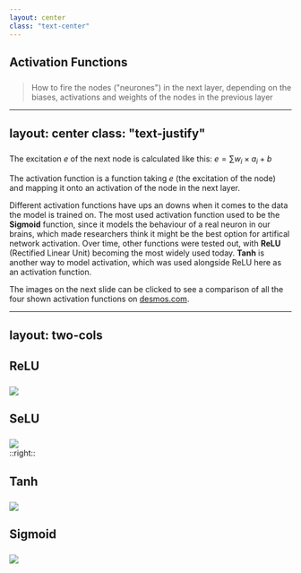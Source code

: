 ```yaml
---
layout: center
class: "text-center"
---
```


## Activation Functions

> How to fire the nodes ("neurones") in the next layer, depending on the biases, activations and weights of
the nodes in the previous layer

<style>
h2 {
  margin-bottom: 1.5rem;
}
</style>

---
layout: center
class: "text-justify"
---

The excitation $e$ of the next node is calculated like this: $e = \sum w_i \times a_i + b$

The activation function is a function taking $e$ (the excitation of the node) and mapping it onto
an activation of the node in the next layer.

Different activation functions have ups an downs when it comes to the data the model is trained on.
The most used activation function used to be the **Sigmoid** function, since it models the behaviour
of a real neuron in our brains, which made researchers think it might be the best option for artifical
network activation. Over time, other functions were tested out, with **ReLU** (Rectified Linear Unit)
becoming the most widely used today. **Tanh** is another way to model activation, which was used alongside
ReLU here as an activation function.

The images on the next slide can be clicked to see a comparison of all the four shown activation functions
on [desmos.com](https://www.desmos.com/calculator).

---
layout: two-cols
---

<div class="h-100 flex flex-col items-center gap-2">

## ReLU
<a href="https://www.desmos.com/calculator/cccdapz4e9" target="_blank" class="h-1/2">
<img src="/images/machine_learning/Relu_Activation.svg" class="h-full"/>
</a>

## SeLU
<a href="https://www.desmos.com/calculator/cccdapz4e9" target="_blank" class="h-1/2">
  <img src="/images/machine_learning/Selu_Activation.svg" class="h-full" />
</a>


</div>
::right::

<div class="h-100 flex flex-col items-center gap-2">

## Tanh
<a href="https://www.desmos.com/calculator/cccdapz4e9" target="_blank" class="h-1/2">
<img src="/images/machine_learning/Tanh_Activation.svg" class="h-full" />
</a>

## Sigmoid
<a href="https://www.desmos.com/calculator/cccdapz4e9" target="_blank" class="h-1/2">
<img src="/images/machine_learning/Sigmoid_Activation.svg" class="h-full" />
</a>

</div>


